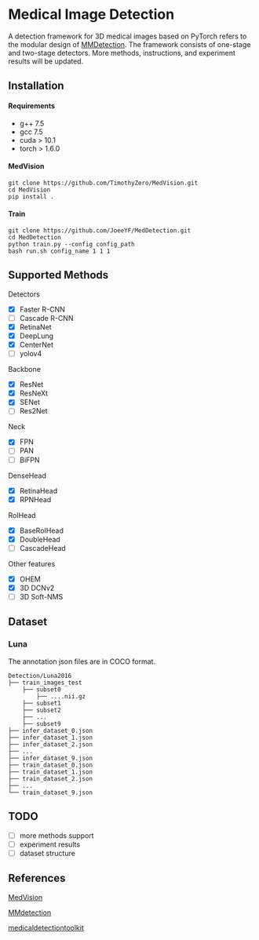 # Medical Image Detection
A detection framework for 3D medical images based on PyTorch refers to the modular design of [MMDetection](https://github.com/open-mmlab/mmdetection). 
The framework consists of one-stage and two-stage detectors. 
More methods, instructions, and experiment results will be updated.

## Installation
#### Requirements
- g++ 7.5
- gcc 7.5
- cuda > 10.1
- torch > 1.6.0

#### MedVision
```shell
git clone https://github.com/TimothyZero/MedVision.git
cd MedVision
pip install .
```

#### Train
```shell
git clone https://github.com/JoeeYF/MedDetection.git
cd MedDetection
python train.py --config config_path
bash run.sh config_name 1 1 1
```


##  Supported Methods
Detectors
- [x] Faster R-CNN
- [ ] Cascade R-CNN
- [x] RetinaNet
- [x] DeepLung
- [x] CenterNet
- [ ] yolov4

Backbone
- [x] ResNet
- [x] ResNeXt
- [x] SENet
- [ ] Res2Net

Neck
- [x] FPN
- [ ] PAN
- [ ] BiFPN

DenseHead
- [x] RetinaHead
- [x] RPNHead

RoIHead
- [x] BaseRoIHead
- [x] DoubleHead
- [ ] CascadeHead

Other features
- [x] OHEM
- [x] 3D DCNv2
- [ ] 3D Soft-NMS

## Dataset
### Luna
The annotation json files are in COCO format.
```
Detection/Luna2016
├── train_images_test
    ├── subset0
        ├── ....nii.gz
    ├── subset1
    ├── subset2
    ├── ...
    ├── subset9
├── infer_dataset_0.json
├── infer_dataset_1.json
├── infer_dataset_2.json
├── ...
├── infer_dataset_9.json
├── train_dataset_0.json
├── train_dataset_1.json
├── train_dataset_2.json
├── ...
└── train_dataset_9.json
```

## TODO
- [ ] more methods support
- [ ] experiment results
- [ ] dataset structure

## References

[MedVision](https://github.com/TimothyZero/MedVision)

[MMdetection](https://github.com/open-mmlab/mmdetection)

[medicaldetectiontoolkit](https://github.com/MIC-DKFZ/medicaldetectiontoolkit)
